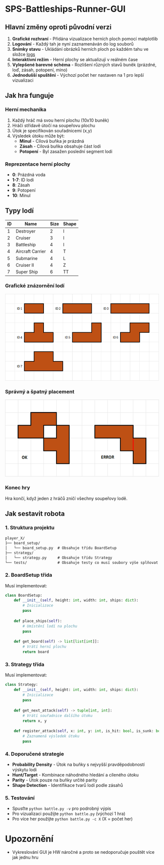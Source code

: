 # SPS-Battleships-Runner-GUI

## Hlavní změny oproti původní verzi
1. **Grafické rozhraní** - Přidána vizualizace herních ploch pomocí matplotlib
2. **Logování** - Každý tah je nyní zaznamenáván do log souborů
3. **Snímky stavu** - Ukládání obrázků herních ploch po každém tahu ve složce [logs](./logs/)
4. **Interaktivní režim** - Herní plochy se aktualizují v reálném čase
5. **Vylepšené barevné schéma** - Rozlišení různých stavů buněk (prázdné, loď, zásah, potopení, mino)
6. **Jednodušší spuštění** - Výchozí počet her nastaven na 1 pro lepší vizualizaci

## Jak hra funguje

### Herní mechanika
1. Každý hráč má svou herní plochu (10x10 buněk)
2. Hráči střídavě útočí na soupeřovu plochu
3. Útok je specifikován souřadnicemi (x,y)
4. Výsledek útoku může být:
   - **Minul** - Cílová buňka je prázdná
   - **Zásah** - Cílová buňka obsahuje část lodi
   - **Potopení** - Byl zasažen poslední segment lodi

### Reprezentace herní plochy
- **0**: Prázdná voda
- **1-7**: ID lodi
- **8**: Zásah
- **9**: Potopení
- **10**: Minul

## Typy lodí
| ID | Name | Size | Shape |
|----|------|------|-------|
| 1  | Destroyer | 2 | I |
| 2  | Cruiser | 3 | I |
| 3  | Battleship | 4 | I |
| 4  | Aircraft Carrier | 4 | T |
| 5  | Submarine | 4 | L |
| 6  | Cruiser II | 4 | Z |
| 7  | Super Ship | 6 | TT |

### Grafické znázornění lodí
![Grafické zobrazení lodí](/examples/Images/ships.png)

### Správný a špatný placement
![Správné a nesprávné umístění lodí](/examples/Images/placement.png)

### Konec hry
Hra končí, když jeden z hráčů zničí všechny soupeřovy lodě.

## Jak sestavit robota

### 1. Struktura projektu
```
player_X/
├── board_setup/
│   └── board_setup.py  # Obsahuje třídu BoardSetup
├── strategy/
│   └── strategy.py     # Obsahuje třídu Strategy
└── tests/              # Obsahuje testy co musí soubory výše splňovat
```

### 2. BoardSetup třída
Musí implementovat:
```python
class BoardSetup:
    def __init__(self, height: int, width: int, ships: dict):
        # Inicializace
        pass
        
    def place_ships(self):
        # Umístění lodí na plochu
        pass
        
    def get_board(self) -> list[list[int]]:
        # Vrátí herní plochu
        return board
```

### 3. Strategy třída
Musí implementovat:
```python
class Strategy:
    def __init__(self, height: int, width: int, ships: dict):
        # Inicializace
        pass
        
    def get_next_attack(self) -> tuple[int, int]:
        # Vrátí souřadnice dalšího útoku
        return x, y
        
    def register_attack(self, x: int, y: int, is_hit: bool, is_sunk: bool):
        # Zaznamená výsledek útoku
        pass
```

### 4. Doporučené strategie
- **Probability Density** - Útok na buňky s nejvyšší pravděpodobností výskytu lodi
- **Hunt/Target** - Kombinace náhodného hledání a cíleného útoku
- **Parity** - Útok pouze na buňky určité parity
- **Shape Detection** - Identifikace tvarů lodí podle zásahů

### 5. Testování
- Spusťte `python battle.py -v` pro podrobný výpis
- Pro vizualizaci použijte `python battle.py` (výchozí 1 hra)
- Pro více her použijte `python battle.py -c X` (X = počet her)

# Upozornění
 - Vykreslování GUI je HW náročné a proto se nedoporučuje pouštět více jak jednu hru 
